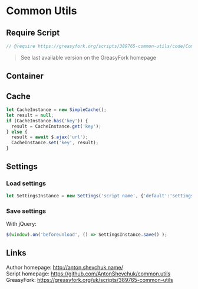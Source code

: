 # Common Utils
## Require Script
```javascript
// @require https://greasyfork.org/scripts/389765-common-utils/code/CommonUtils.js?version=XXX
```
> See last available version on the GreasyFork homepage 

## Container

## Cache

```javascript
let CacheInstance = new SimpleCache();
let result = null;
if (CacheInstance.has('key')) {
  result = CacheInstance.get('key');
} else {
  result = await $.ajax('url');
  CacheInstance.set('key', result);
}
```

## Settings

### Load settings

```javascript
let SettingsInstance = new Settings('script name', {'default':'settings'});
```

### Save settings

With jQuery:
```javascript
$(window).on('beforeunload', () => SettingsInstance.save() );
```

## Links
Author homepage: http://anton.shevchuk.name/  
Script homepage: https://github.com/AntonShevchuk/common.utils  
GreasyFork: https://greasyfork.org/uk/scripts/389765-common-utils  
